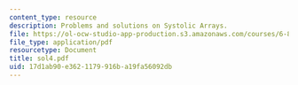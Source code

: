 ```yaml
---
content_type: resource
description: Problems and solutions on Systolic Arrays.
file: https://ol-ocw-studio-app-production.s3.amazonaws.com/courses/6-896-theory-of-parallel-hardware-sma-5511-spring-2004/17d1ab90e3621179916ba19fa56092db_sol4.pdf
file_type: application/pdf
resourcetype: Document
title: sol4.pdf
uid: 17d1ab90-e362-1179-916b-a19fa56092db
---
```

